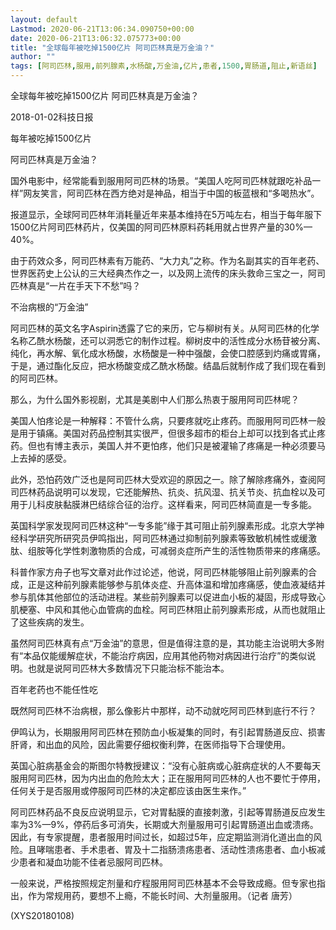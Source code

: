 ```yaml
---
layout: default
Lastmod: 2020-06-21T13:06:34.090750+00:00
date: 2020-06-21T13:06:32.075773+00:00
title: "全球每年被吃掉1500亿片 阿司匹林真是万金油？"
author: ""
tags: [阿司匹林,服用,前列腺素,水杨酸,万金油,亿片,患者,1500,胃肠道,阻止,新语丝]
---
```


全球每年被吃掉1500亿片 阿司匹林真是万金油？

2018-01-02科技日报

每年被吃掉1500亿片

阿司匹林真是万金油？

国外电影中，经常能看到服用阿司匹林的场景。“美国人吃阿司匹林就跟吃补品一样”网友笑言，阿司匹林在西方绝对是神品，相当于中国的板蓝根和“多喝热水”。

报道显示，全球阿司匹林年消耗量近年来基本维持在5万吨左右，相当于每年服下1500亿片阿司匹林药片，仅美国的阿司匹林原料药耗用就占世界产量的30%—40%。

由于药效众多，阿司匹林素有万能药、“大力丸”之称。作为名副其实的百年老药、世界医药史上公认的三大经典杰作之一，以及网上流传的床头救命三宝之一，阿司匹林真是“一片在手天下不愁”吗？

不治病根的“万金油”

阿司匹林的英文名字Aspirin透露了它的来历，它与柳树有关。从阿司匹林的化学名称乙酰水杨酸，还可以洞悉它的制作过程。柳树皮中的活性成分水杨苷被分离、纯化，再水解、氧化成水杨酸，水杨酸是一种中强酸，会使口腔感到灼痛或胃痛，于是，通过酯化反应，把水杨酸变成乙酰水杨酸。结晶后就制作成了我们现在看到的阿司匹林。

那么，为什么国外影视剧，尤其是美剧中人们那么热衷于服用阿司匹林呢？

美国人怕疼论是一种解释：不管什么病，只要疼就吃止疼药。而服用阿司匹林一般是用于镇痛。美国对药品控制其实很严，但很多超市的柜台上却可以找到各式止疼药。但也有博主表示，美国人并不更怕疼，他们只是被灌输了疼痛是一种必须要马上去掉的感受。

此外，恐怕药效广泛也是阿司匹林大受欢迎的原因之一。除了解除疼痛外，查阅阿司匹林药品说明可以发现，它还能解热、抗炎、抗风湿、抗关节炎、抗血栓以及可用于儿科皮肤黏膜淋巴结综合征的治疗。这样看来，阿司匹林简直是一专多能。

英国科学家发现阿司匹林这种“一专多能”缘于其可阻止前列腺素形成。北京大学神经科学研究所研究员伊鸣指出，阿司匹林通过抑制前列腺素等致敏机械性或缓激肽、组胺等化学性刺激物质的合成，可减弱炎症所产生的活性物质带来的疼痛感。

科普作家方舟子也写文章对此作过论述，他说，阿司匹林能够阻止前列腺素的合成，正是这种前列腺素能够参与肌体炎症、升高体温和增加疼痛感，使血液凝结并参与肌体其他部位的活动进程。某些前列腺素可以促进血小板的凝固，形成导致心肌梗塞、中风和其他心血管病的血栓。阿司匹林阻止前列腺素形成，从而也就阻止了这些疾病的发生。

虽然阿司匹林真有点“万金油”的意思，但是值得注意的是，其功能主治说明大多附有“本品仅能缓解症状，不能治疗病因，应用其他药物对病因进行治疗”的类似说明。也就是说阿司匹林大多数情况下只能治标不能治本。

百年老药也不能任性吃

既然阿司匹林不治病根，那么像影片中那样，动不动就吃阿司匹林到底行不行？

伊鸣认为，长期服用阿司匹林在预防血小板凝集的同时，有引起胃肠道反应、损害肝肾，和出血的风险，因此需要仔细权衡利弊，在医师指导下合理使用。

英国心脏病基金会的斯图尔特教授建议：“没有心脏病或心脏病症状的人不要每天服用阿司匹林，因为内出血的危险太大；正在服用阿司匹林的人也不要忙于停用，任何关于是否服用或停服阿司匹林的决定都应该由医生来作。”

阿司匹林药品不良反应说明显示，它对胃黏膜的直接刺激，引起等胃肠道反应发生率为3%—9%，停药后多可消失，长期或大剂量服用可引起胃肠道出血或溃疡。因此，有专家提醒，患者服用时间过长，如超过5年，应定期监测消化道出血的风险。且哮喘患者、手术患者、胃及十二指肠溃疡患者、活动性溃疡患者、血小板减少患者和凝血功能不佳者忌服阿司匹林。

一般来说，严格按照规定剂量和疗程服用阿司匹林基本不会导致成瘾。但专家也指出，作为常规用药，要想不上瘾，不能长时间、大剂量服用。（记者 唐芳）

(XYS20180108)

